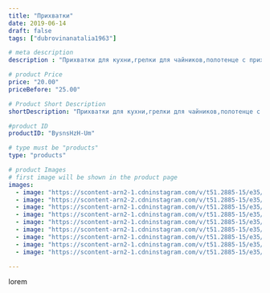 ```yaml
---
title: "Прихватки"
date: 2019-06-14
draft: false
tags: ["dubrovinanatalia1963"]

# meta description
description : "Прихватки для кухни,грелки для чайников,полотенце с прихваткой"

# product Price
price: "20.00"
priceBefore: "25.00"

# Product Short Description
shortDescription: "Прихватки для кухни,грелки для чайников,полотенце с прихваткой"

#product ID
productID: "BysnsHzH-Um"

# type must be "products"
type: "products"

# product Images
# first image will be shown in the product page
images:
  - image: "https://scontent-arn2-1.cdninstagram.com/v/t51.2885-15/e35/61389519_585961155144495_2211486280831708110_n.jpg?_nc_ht=scontent-arn2-1.cdninstagram.com&_nc_cat=103&_nc_ohc=CrJSJhIjyWIAX9fSYGB&se=7&tp=1&oh=83a00e3122e5bad92d040f7b1e74e1f9&oe=605B33F0&ig_cache_key=MjA2NjIwMDg4MjYyNzY4NTc0NA%3D%3D.2"
  - image: "https://scontent-arn2-2.cdninstagram.com/v/t51.2885-15/e35/61624435_485436005330288_7557490849286561128_n.jpg?_nc_ht=scontent-arn2-2.cdninstagram.com&_nc_cat=108&_nc_ohc=XtlvmOtOGF8AX8NdyZ7&se=7&tp=1&oh=1b443e85cb412102e0259c7682c51b70&oe=605C6316&ig_cache_key=MjA2NjIwMDg4MjYyNzcwMDExMQ%3D%3D.2"
  - image: "https://scontent-arn2-1.cdninstagram.com/v/t51.2885-15/e35/62231761_812302092504162_8904123904663708967_n.jpg?_nc_ht=scontent-arn2-1.cdninstagram.com&_nc_cat=106&_nc_ohc=LR-Pcd-NNToAX-Es6wq&se=7&tp=1&oh=7a5b8699d3ba0278cd494e7d15317154&oe=605BBCE9&ig_cache_key=MjA2NjIwMDg4MjY2OTYwMDQxNA%3D%3D.2"
  - image: "https://scontent-arn2-1.cdninstagram.com/v/t51.2885-15/e35/64623904_325802655001305_3958095758439807258_n.jpg?_nc_ht=scontent-arn2-1.cdninstagram.com&_nc_cat=109&_nc_ohc=ZKz34a_KNU4AX-OtwlH&se=7&tp=1&oh=921efef63eb069c56f1effeb9695a560&oe=605B4B2D&ig_cache_key=MjA2NjIwMDg4MjY0NDMxOTgxNA%3D%3D.2"
  - image: "https://scontent-arn2-1.cdninstagram.com/v/t51.2885-15/e35/64588077_2311710509091895_8517030213353493642_n.jpg?_nc_ht=scontent-arn2-1.cdninstagram.com&_nc_cat=107&_nc_ohc=jo0Za5fc32cAX_2S2aD&se=7&tp=1&oh=9a13cc892450d02f1e116316089b2a93&oe=605D48C5&ig_cache_key=MjA2NjIwMDg4MjY1MjgyNDIyOA%3D%3D.2"
  - image: "https://scontent-arn2-1.cdninstagram.com/v/t51.2885-15/e35/62206468_1332780500179875_5894973975817360542_n.jpg?_nc_ht=scontent-arn2-1.cdninstagram.com&_nc_cat=103&_nc_ohc=KCFo2X11aJ8AX-KoMH8&se=7&tp=1&oh=afb412354b8d516f1358bccbba508a17&oe=605A73DB&ig_cache_key=MjA2NjIwMDg4MjY0NDM3ODM1Nw%3D%3D.2"
  - image: "https://scontent-arn2-1.cdninstagram.com/v/t51.2885-15/e35/61461787_702298116898902_4384700501396496953_n.jpg?_nc_ht=scontent-arn2-1.cdninstagram.com&_nc_cat=106&_nc_ohc=nqI5K8N-JkUAX8leXZK&se=7&tp=1&oh=9acaa6ecc704cbb67cda9b61e02581ff&oe=605B90C3&ig_cache_key=MjA2NjIwMDg4MjY3Nzg2Mjc5MQ%3D%3D.2"
  - image: "https://scontent-arn2-1.cdninstagram.com/v/t51.2885-15/e35/64466030_143612656720021_6319213011576531758_n.jpg?_nc_ht=scontent-arn2-1.cdninstagram.com&_nc_cat=101&_nc_ohc=5edWovDg4OEAX96qQNi&se=7&tp=1&oh=a4e78f7c713addd70fe3c13c29320113&oe=605A607B&ig_cache_key=MjA2NjIwMDg4MjY1Mjc1Mjk5Nw%3D%3D.2"
  - image: "https://scontent-arn2-1.cdninstagram.com/v/t51.2885-15/e35/61284923_464991574328770_7047175647004386063_n.jpg?_nc_ht=scontent-arn2-1.cdninstagram.com&_nc_cat=110&_nc_ohc=Vd6Q04VPaQUAX_SvD4F&se=7&tp=1&oh=bb2ec6631822c34216e650f3e1bbdb2c&oe=605D88FD&ig_cache_key=MjA2NjIwMDg4MjY2MTIzNjE5MA%3D%3D.2"

---
```

lorem
